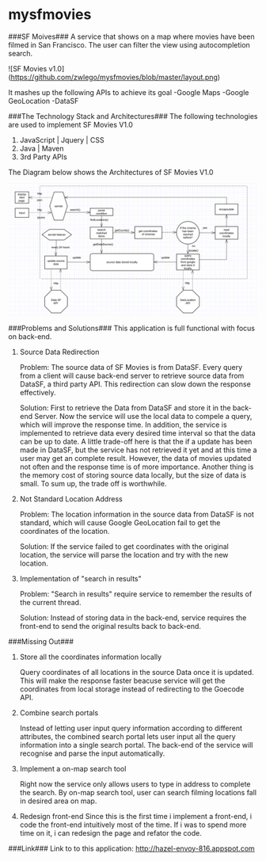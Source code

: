 mysfmovies
==========
###SF Moives###
A service that shows on a map where movies have been filmed in San Francisco. The user can filter the view using autocompletion search.

![SF Movies v1.0] (https://github.com/zwlego/mysfmovies/blob/master/layout.png)

It mashes up the following APIs to achieve its goal
-Google Maps
-Google GeoLocation
-DataSF

###The Technology Stack and Architectures###
The following technologies are used to implement SF Movies V1.0
<ol>
<li>JavaScript | Jquery | CSS
<li>Java | Maven
<li>3rd Party APIs
</ol>

The Diagram below shows the Architectures of SF Movies V1.0

![architectures](https://github.com/zwlego/mysfmovies/blob/master/architectures.png) 


###Problems and Solutions###
This application is full functional with focus on back-end.
<ol>
<li> Source Data Redirection
<p>
Problem: The source data of SF Movies is from DataSF. Every query from a client will cause back-end server to retrieve source
data from DataSF, a third party API. This redirection can slow down the response effectively.</p>
<p>
Solution: First to retrieve the Data from DataSF and store it in the back-end Server. Now the service will use the local data  to compele a query, which will improve the response time. In addition, the service is implemented to retrieve data every desired time interval so that the data can be up to date. A little trade-off here is that the if a update has been made in DataSF, but the service has not retrieved it yet and at this time a user may get an complete result. However, the data of movies updated not often and the response time is of more importance. Another thing is the memory cost of storing source data locally, but the size of data is small. To sum up, the trade off is worthwhile.</p>
<li> Not Standard Location Address
<p>
Problem: The location information in the source data from DataSF is not standard, which will cause Google GeoLocation fail to get the coordinates of the location.</p>
<p>
Solution: If the service failed to get coordinates with the original location, the service will parse the location and try with the new location.</p>
<li> Implementation of "search in results" 
<p>
Problem: "Search in results" require service to remember the results of the current thread. </p>
<p>
Solution: Instead of storing data in the back-end, service requires the front-end to send the original results back to back-end.
</p>
</ol>

###Missing Out###
<ol>
<li>Store all the coordinates information locally 
<p>Query coordinates of all locations in the source Data once it is updated. This will make the response faster beacuse service will get the coordinates from local storage instead of redirecting to the Goecode API.</p>
<li>Combine search portals
<p> Instead of letting user input query information according to different attributes, the combined search portal lets user input all the query information into a single search portal. The back-end of the service will recognise and parse the input automatically. </p>
<li>Implement a on-map search tool
<p>
Right now the service only allows users to type in address to complete the search. By on-map search tool, user can search filming locations fall in desired area on map.
</p>
<li>Redesign front-end
Since this is the first time i implement a front-end, i code the front-end intuitively most of the time. If i was to spend more time on it, i can redesign the page and refator the code. 
</ol>  

###Link###
Link to to this application: http://hazel-envoy-816.appspot.com



